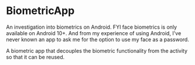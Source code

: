 # BiometricApp
An investigation into biometrics on Android. FYI face biometrics is only available on Android 10+. And from my experience of using Android, I've never known an app to ask me for the option to use my face as a password.

A biometric app that decouples the biometric functionality from the activity so that it can be reused.
